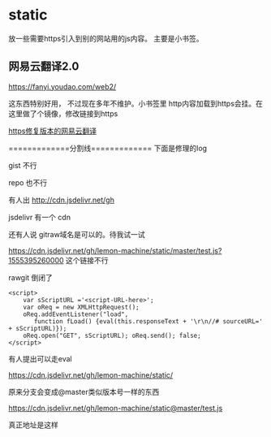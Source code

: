 # static
放一些需要https引入到别的网站用的js内容。 主要是小书签。

## 网易云翻译2.0
https://fanyi.youdao.com/web2/  

这东西特别好用， 不过现在多年不维护。小书签里 http内容加载到https会挂。在这里做了个镜像，修改链接到https

<a href='javascript: void((function() %7Bvar element %3D document.createElement(%27script%27)%3Belement.id %3D %27outfox_seed_js%27%3Belement.charset %3D %27utf-8%27,element.setAttribute(%27src%27, %27https://cdn.jsdelivr.net/gh/lemon-machine/static@master/seed.gh.js%3F%27 %2B Date.parse(new Date()))%3Bdocument.body.appendChild(element)%3B%7D)())'>https修复版本的网易云翻译</a>
















=============分割线=============
下面是修理的log

gist 不行

repo 也不行

有人出 http://cdn.jsdelivr.net/gh

jsdelivr 有一个 cdn

还有人说 gitraw域名是可以的。待我试一试

https://cdn.jsdelivr.net/gh/lemon-machine/static/master/test.js?1555395260000   这个链接不行


rawgit 倒闭了

```
<script>
    var sScriptURL ='<script-URL-here>'; 
    var oReq = new XMLHttpRequest(); 
    oReq.addEventListener("load", 
       function fLoad() {eval(this.responseText + '\r\n//# sourceURL=' + sScriptURL)}); 
    oReq.open("GET", sScriptURL); oReq.send(); false;
</script>
```

有人提出可以走eval


https://cdn.jsdelivr.net/gh/lemon-machine/static/

原来分支会变成@master类似版本号一样的东西

https://cdn.jsdelivr.net/gh/lemon-machine/static@master/test.js

真正地址是这样



